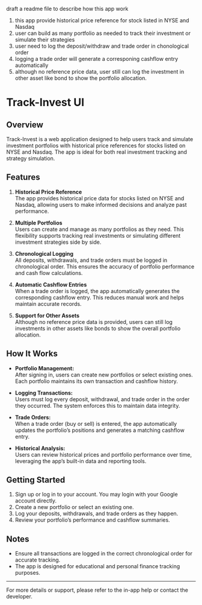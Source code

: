 draft a readme file to describe how this app work
1. this app provide historical price reference for stock listed in NYSE and Nasdaq
2. user can build as many portfolio as needed to track their investment or simulate their strategies
3. user need to log the deposit/withdraw and trade order in chonological order
4. logging a trade order will generate a corresponing cashflow entry automatically
5. although no reference price data, user still can log the investment in other asset like bond to show the portfolio allocation.

# Track-Invest UI

## Overview

Track-Invest is a web application designed to help users track and simulate investment portfolios with historical price references for stocks listed on NYSE and Nasdaq. The app is ideal for both real investment tracking and strategy simulation.

## Features

1. **Historical Price Reference**  
   The app provides historical price data for stocks listed on NYSE and Nasdaq, allowing users to make informed decisions and analyze past performance.

2. **Multiple Portfolios**  
   Users can create and manage as many portfolios as they need. This flexibility supports tracking real investments or simulating different investment strategies side by side.

3. **Chronological Logging**  
   All deposits, withdrawals, and trade orders must be logged in chronological order. This ensures the accuracy of portfolio performance and cash flow calculations.

4. **Automatic Cashflow Entries**  
   When a trade order is logged, the app automatically generates the corresponding cashflow entry. This reduces manual work and helps maintain accurate records.

5. **Support for Other Assets**  
   Although no reference price data is provided, users can still log investments in other assets like bonds to show the overall portfolio allocation.

## How It Works

- **Portfolio Management:**  
  After signing in, users can create new portfolios or select existing ones. Each portfolio maintains its own transaction and cashflow history.

- **Logging Transactions:**  
  Users must log every deposit, withdrawal, and trade order in the order they occurred. The system enforces this to maintain data integrity.

- **Trade Orders:**  
  When a trade order (buy or sell) is entered, the app automatically updates the portfolio’s positions and generates a matching cashflow entry.

- **Historical Analysis:**  
  Users can review historical prices and portfolio performance over time, leveraging the app’s built-in data and reporting tools.

## Getting Started

1. Sign up or log in to your account. You may login with your Google account directly.
2. Create a new portfolio or select an existing one.
3. Log your deposits, withdrawals, and trade orders as they happen.
4. Review your portfolio’s performance and cashflow summaries.

## Notes

- Ensure all transactions are logged in the correct chronological order for accurate tracking.
- The app is designed for educational and personal finance tracking purposes.

---
For more details or support, please refer to the in-app help or contact the developer.